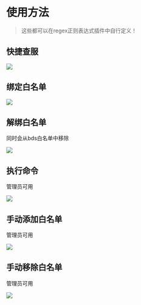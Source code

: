 # 使用方法

>这些都可以在regex正则表达式插件中自行定义！

## 快捷查服

![](/use/6.png)

## 绑定白名单

![](/use/1.png)

## 解绑白名单

同时会从bds白名单中移除

![](/use/2.png)

## 执行命令

管理员可用

![](/use/3.png)

## 手动添加白名单

管理员可用

![](/use/4.png)

## 手动移除白名单

管理员可用

![](/use/5.png)

